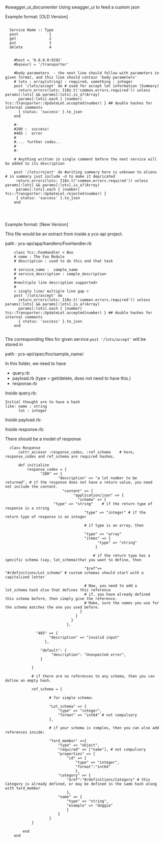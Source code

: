 #swagger_ui_documenter
Using swagger_ui to feed a custom json

Example format: [OLD Version]

```

  Service Name :: Type
  post              1
  get               2
  put               3
  delete            4


```


```
 	#host = '0.0.0.0:9292'
  	#baseurl = '/transporter'

  	#body parameters  - the next line should follow with parameters in given format, and this line should contain 'body parameters'
  	# lots : array[string] : required, something : integer
	post '/lots/accept' do # used for accept lot information (Summary)  
	  return_errors(lots: I18n.t('common.errors.required')) unless params[:lots] && params[:lots].is_a?(Array) 
	  params[:lots].each { |number| Ycs::Transporter::UpdateLot.accepted(number) } ## double hashes for internal comments
	  { status: 'success' }.to_json
	end

	#-
	#200 :  success!
	#405 :  error
	#
	#.... further codes..
	#
	#-

	# Anything written in single comment before the next service will be added to its description 

	post '/lots/reject' do #writing summary here is unknown to aliens # in summary just include -d to make it depricated
	 return_errors(lots: I18n.t('common.errors.required')) unless params[:lots] && params[:lots].is_a?(Array)
	 params[:lots].each { |number| Ycs::Transporter::UpdateLot.rejected(number) }
	 { status: 'success' }.to_json
	end




```

Example format: [New Version]

This file would be an extract from inside a ycs-api project.

path : ycs-api/app/handlers/FooHandler.rb 

```
	class Ycs::FooHandler < Boo
	# name : The Foo Module
	# description : used to do this and that task

  	# service_name :  sample_name
  	# service_description : sample_description
  	#
  	#<multiple line description supported> 
  	#
	< single line/ multiple line gap >
	post '/lots/accept' do 
	  return_errors(lots: I18n.t('common.errors.required')) unless params[:lots] && params[:lots].is_a?(Array) 
	  params[:lots].each { |number| Ycs::Transporter::UpdateLot.accepted(number) } ## double hashes for internal comments
	  { status: 'success' }.to_json
	end
	

```

The corresponding files for given service ```post '/lots/accept'``` will be stored in 

path : ycs-api/spec/foo/sample_name/ 

In this folder, we need to have 

 - query.rb
 - payload.rb  (type = get/delete, does not need to have this.) 
 - response.rb

Inside query.rb:

	Initial thought are to have a hash
	like: name : string
		  lot : integer


Inside payload.rb:







Inside response.rb:

There should be a model of response 
```
  class Response
	  cattr_accesor :response_codes, :ref_schema	# here, response_codes and ref_schema are required hashes. 

	  def initialize
		  response_codes = {
				"200" => {
						"description" => "a lot number to be returned",	# if the response does not have a return value, you need not include the content.
						  "content" => {
							   "application/json" => {
							     "schema" => {
                      "type" => "string"	# if the return type of response is a string
							        "type" => "integer"	# if the return type of response is an integer

							        # if type is an array, then

							        "type" => "array"
							        "items" => {
									      "type" => "string"
									     }

									    # if the return type has a specific schema (say, lot_schema)that you want to define, then 

							        "$ref"=> "#/definitions/Lot_schema"	# custom schemas should start with a capitalized letter

							        # Now, you need to add a lot_schema hash also that defines this reference
							        # if, you have already defined this schema before, then simply give the reference.
							        # Make, sure the names you use for the schema matches the one you used before.
							      }
							    }
							  }
							},

			  "405" => {
					"description" => "invalid input"
				  },

				"default": {
					 "description": "Unexpected error",
		  		}
						
			}
		
			# if there are no references to any schema, then you can define an empty hash.
			
			ref_schema = {
					
					# for simple schema: 
					
					"Lot_schema" => {
						"type" => "integer",
						"format" => "int64" # not compulsory
					},

					# if your schema is complex, then you can also add references inside: 

					"Yard_member" =>{
						"type" => "object",
						"required" => ["name"],	# not compulsory
						"properties" => {
							"id" => {
								"type" => "integer",
								"format":"int64"
								},
						"category" => {
							"$ref":"#/definitions/Category"	# this Category is already defined, or may be defined in the same hash along with Yard_member
							},
						"name" => {
							"type" => "string",
							"example" => "doggie"
							}
						}
					}
			}

		end
	end

```











